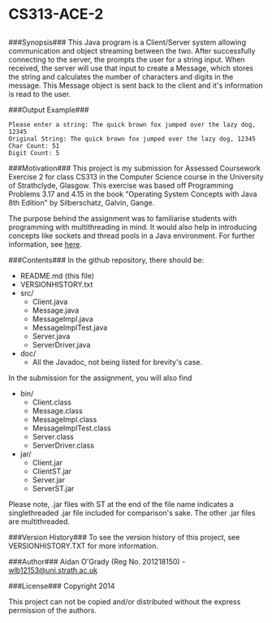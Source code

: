 CS313-ACE-2
===========
##
###Synopsis###
This Java program is a Client/Server system allowing communication and object
streaming between the two. After successfully connecting to the server, the
prompts the user for a string input. When received, the server will use that
input to create a Message, which stores the string and calculates the number of
characters and digits in the message. This Message object is sent back to the
client and it's information is read to the user.

###Output Example###
```
Please enter a string: The quick brown fox jumped over the lazy dog, 12345
Original String: The quick brown fox jumped over the lazy dog, 12345
Char Count: 51
Digit Count: 5
```

###Motivation###
This project is my submission for Assessed Coursework Exercise 2 for class CS313
in the Computer Science course in the University of Strathclyde, Glasgow. This
exercise was based off Programming Problems 3.17 and 4.15 in the book "Operating
System Concepts with Java 8th Edition" by Silberschatz, Galvin, Gange.

The purpose behind the assignment was to familiarise students with programming
with multithreading in mind. It would also help in introducing concepts like
sockets and thread pools in a Java environment. For further information, see
[here](http://classes.myplace.strath.ac.uk/mod/assign/view.php?id=481288).

###Contents###
In the github repository, there should be:
- README.md (this file)
- VERSIONHISTORY.txt
-  src/
    - Client.java
    - Message.java
    - MessageImpl.java
    - MessageImplTest.java
    - Server.java
    - ServerDriver.java
-	doc/    
    - All the Javadoc, not being listed for brevity's case.

In the submission for the assignment, you will also find

- bin/
	- Client.class
	- Message.class
	- MessageImpl.class
	- MessageImplTest.class
	- Server.class
	- ServerDriver.class
- jar/
	- Client.jar
	- ClientST.jar
	- Server.jar
	- ServerST.jar

Please note, .jar files with ST at the end of the file name indicates a
singlethreaded .jar file included for comparison's sake. The other .jar files
are multithreaded.

###Version History###
To see the version history of this project, see VERSIONHISTORY.TXT for more
information.

###Author###
Aidan O'Grady (Reg No. 201218150) - wlb12153@uni.strath.ac.uk

###License###
Copyright 2014 

This project can not be copied and/or distributed without the express permission
of the authors.

